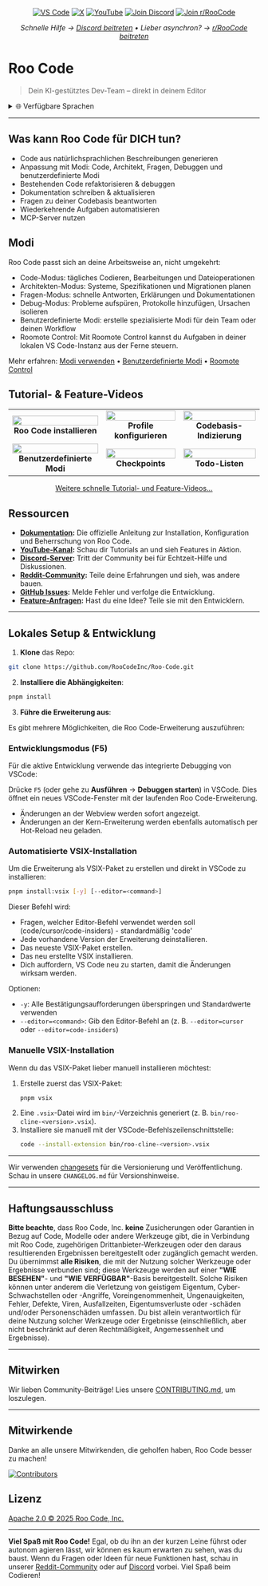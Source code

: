 <p align="center">
  <a href="https://marketplace.visualstudio.com/items?itemName=RooVeterinaryInc.roo-cline"><img src="https://img.shields.io/visual-studio-marketplace/v/RooVeterinaryInc.roo-cline.svg?label=VS%20Code&color=%23007ACC&style=flat&logo=visualstudiocode&logoColor=white" alt="VS Code"></a>
  <a href="https://x.com/roocode"><img src="https://img.shields.io/badge/roo_code-000000?style=flat&logo=x&logoColor=white" alt="X"></a>
  <a href="https://youtube.com/@roocodeyt?feature=shared"><img src="https://img.shields.io/badge/YouTube-FF0000?style=flat&logo=youtube&logoColor=white" alt="YouTube"></a>
  <a href="https://discord.gg/roocode"><img src="https://img.shields.io/badge/Join%20Discord-5865F2?style=flat&logo=discord&logoColor=white" alt="Join Discord"></a>
  <a href="https://www.reddit.com/r/RooCode/"><img src="https://img.shields.io/badge/Join%20r%2FRooCode-FF4500?style=flat&logo=reddit&logoColor=white" alt="Join r/RooCode"></a>
</p>
<p align="center">
  <em>Schnelle Hilfe → <a href="https://discord.gg/roocode">Discord beitreten</a> • Lieber asynchron? → <a href="https://www.reddit.com/r/RooCode/">r/RooCode beitreten</a></em>
</p>

# Roo Code

> Dein KI-gestütztes Dev-Team – direkt in deinem Editor

<details>
  <summary>🌐 Verfügbare Sprachen</summary>

- [English](../../README.md)
- [Català](../ca/README.md)
- [Deutsch](../de/README.md)
- [Español](../es/README.md)
- [Français](../fr/README.md)
- [हिंदी](../hi/README.md)
- [Bahasa Indonesia](../id/README.md)
- [Italiano](../it/README.md)
- [日本語](../ja/README.md)
- [한국어](../ko/README.md)
- [Nederlands](../nl/README.md)
- [Polski](../pl/README.md)
- [Português (BR)](../pt-BR/README.md)
- [Русский](../ru/README.md)
- [Türkçe](../tr/README.md)
- [Tiếng Việt](../vi/README.md)
- [简体中文](../zh-CN/README.md)
- [繁體中文](../zh-TW/README.md)
- ...
  </details>

---

## Was kann Roo Code für DICH tun?

- Code aus natürlichsprachlichen Beschreibungen generieren
- Anpassung mit Modi: Code, Architekt, Fragen, Debuggen und benutzerdefinierte Modi
- Bestehenden Code refaktorisieren & debuggen
- Dokumentation schreiben & aktualisieren
- Fragen zu deiner Codebasis beantworten
- Wiederkehrende Aufgaben automatisieren
- MCP-Server nutzen

## Modi

Roo Code passt sich an deine Arbeitsweise an, nicht umgekehrt:

- Code-Modus: tägliches Codieren, Bearbeitungen und Dateioperationen
- Architekten-Modus: Systeme, Spezifikationen und Migrationen planen
- Fragen-Modus: schnelle Antworten, Erklärungen und Dokumentationen
- Debug-Modus: Probleme aufspüren, Protokolle hinzufügen, Ursachen isolieren
- Benutzerdefinierte Modi: erstelle spezialisierte Modi für dein Team oder deinen Workflow
- Roomote Control: Mit Roomote Control kannst du Aufgaben in deiner lokalen VS Code-Instanz aus der Ferne steuern.

Mehr erfahren: [Modi verwenden](https://docs.roocode.com/basic-usage/using-modes) • [Benutzerdefinierte Modi](https://docs.roocode.com/advanced-usage/custom-modes) • [Roomote Control](https://docs.roocode.com/roo-code-cloud/roomote-control)

## Tutorial- & Feature-Videos

<div align="center">

|                                                                                                                                                                               |                                                                                                                                                                             |                                                                                                                                                                             |
| :---------------------------------------------------------------------------------------------------------------------------------------------------------------------------: | :-------------------------------------------------------------------------------------------------------------------------------------------------------------------------: | :-------------------------------------------------------------------------------------------------------------------------------------------------------------------------: |
|  <a href="https://www.youtube.com/watch?v=Mcq3r1EPZ-4"><img src="https://img.youtube.com/vi/Mcq3r1EPZ-4/maxresdefault.jpg" width="100%"></a><br><b>Roo Code installieren</b>  | <a href="https://www.youtube.com/watch?v=ZBML8h5cCgo"><img src="https://img.youtube.com/vi/ZBML8h5cCgo/maxresdefault.jpg" width="100%"></a><br><b>Profile konfigurieren</b> | <a href="https://www.youtube.com/watch?v=r1bpod1VWhg"><img src="https://img.youtube.com/vi/r1bpod1VWhg/maxresdefault.jpg" width="100%"></a><br><b>Codebasis-Indizierung</b> |
| <a href="https://www.youtube.com/watch?v=qgqceCuhlRA"><img src="https://img.youtube.com/vi/qgqceCuhlRA/maxresdefault.jpg" width="100%"></a><br><b>Benutzerdefinierte Modi</b> |      <a href="https://www.youtube.com/watch?v=Ho30nyY332E"><img src="https://img.youtube.com/vi/Ho30nyY332E/maxresdefault.jpg" width="100%"></a><br><b>Checkpoints</b>      |      <a href="https://www.youtube.com/watch?v=6h5vB9PpoPk"><img src="https://img.youtube.com/vi/6h5vB9PpoPk/maxresdefault.jpg" width="100%"></a><br><b>Todo-Listen</b>      |

</div>
<p align="center">
<a href="https://docs.roocode.com/tutorial-videos">Weitere schnelle Tutorial- und Feature-Videos...</a>
</p>

## Ressourcen

- **[Dokumentation](https://docs.roocode.com):** Die offizielle Anleitung zur Installation, Konfiguration und Beherrschung von Roo Code.
- **[YouTube-Kanal](https://youtube.com/@roocodeyt?feature=shared):** Schau dir Tutorials an und sieh Features in Aktion.
- **[Discord-Server](https://discord.gg/roocode):** Tritt der Community bei für Echtzeit-Hilfe und Diskussionen.
- **[Reddit-Community](https://www.reddit.com/r/RooCode):** Teile deine Erfahrungen und sieh, was andere bauen.
- **[GitHub Issues](https://github.com/RooCodeInc/Roo-Code/issues):** Melde Fehler und verfolge die Entwicklung.
- **[Feature-Anfragen](https://github.com/RooCodeInc/Roo-Code/discussions/categories/feature-requests?discussions_q=is%3Aopen+category%3A%22Feature+Requests%22+sort%3Atop):** Hast du eine Idee? Teile sie mit den Entwicklern.

---

## Lokales Setup & Entwicklung

1. **Klone** das Repo:

```sh
git clone https://github.com/RooCodeInc/Roo-Code.git
```

2. **Installiere die Abhängigkeiten**:

```sh
pnpm install
```

3. **Führe die Erweiterung aus**:

Es gibt mehrere Möglichkeiten, die Roo Code-Erweiterung auszuführen:

### Entwicklungsmodus (F5)

Für die aktive Entwicklung verwende das integrierte Debugging von VSCode:

Drücke `F5` (oder gehe zu **Ausführen** → **Debuggen starten**) in VSCode. Dies öffnet ein neues VSCode-Fenster mit der laufenden Roo Code-Erweiterung.

- Änderungen an der Webview werden sofort angezeigt.
- Änderungen an der Kern-Erweiterung werden ebenfalls automatisch per Hot-Reload neu geladen.

### Automatisierte VSIX-Installation

Um die Erweiterung als VSIX-Paket zu erstellen und direkt in VSCode zu installieren:

```sh
pnpm install:vsix [-y] [--editor=<command>]
```

Dieser Befehl wird:

- Fragen, welcher Editor-Befehl verwendet werden soll (code/cursor/code-insiders) - standardmäßig 'code'
- Jede vorhandene Version der Erweiterung deinstallieren.
- Das neueste VSIX-Paket erstellen.
- Das neu erstellte VSIX installieren.
- Dich auffordern, VS Code neu zu starten, damit die Änderungen wirksam werden.

Optionen:

- `-y`: Alle Bestätigungsaufforderungen überspringen und Standardwerte verwenden
- `--editor=<command>`: Gib den Editor-Befehl an (z. B. `--editor=cursor` oder `--editor=code-insiders`)

### Manuelle VSIX-Installation

Wenn du das VSIX-Paket lieber manuell installieren möchtest:

1.  Erstelle zuerst das VSIX-Paket:
    ```sh
    pnpm vsix
    ```
2.  Eine `.vsix`-Datei wird im `bin/`-Verzeichnis generiert (z. B. `bin/roo-cline-<version>.vsix`).
3.  Installiere sie manuell mit der VSCode-Befehlszeilenschnittstelle:
    ```sh
    code --install-extension bin/roo-cline-<version>.vsix
    ```

---

Wir verwenden [changesets](https://github.com/changesets/changesets) für die Versionierung und Veröffentlichung. Schau in unsere `CHANGELOG.md` für Versionshinweise.

---

## Haftungsausschluss

**Bitte beachte**, dass Roo Code, Inc. **keine** Zusicherungen oder Garantien in Bezug auf Code, Modelle oder andere Werkzeuge gibt, die in Verbindung mit Roo Code, zugehörigen Drittanbieter-Werkzeugen oder den daraus resultierenden Ergebnissen bereitgestellt oder zugänglich gemacht werden. Du übernimmst **alle Risiken**, die mit der Nutzung solcher Werkzeuge oder Ergebnisse verbunden sind; diese Werkzeuge werden auf einer **"WIE BESEHEN"**- und **"WIE VERFÜGBAR"**-Basis bereitgestellt. Solche Risiken können unter anderem die Verletzung von geistigem Eigentum, Cyber-Schwachstellen oder -Angriffe, Voreingenommenheit, Ungenauigkeiten, Fehler, Defekte, Viren, Ausfallzeiten, Eigentumsverluste oder -schäden und/oder Personenschäden umfassen. Du bist allein verantwortlich für deine Nutzung solcher Werkzeuge oder Ergebnisse (einschließlich, aber nicht beschränkt auf deren Rechtmäßigkeit, Angemessenheit und Ergebnisse).

---

## Mitwirken

Wir lieben Community-Beiträge! Lies unsere [CONTRIBUTING.md](CONTRIBUTING.md), um loszulegen.

---

## Mitwirkende

Danke an alle unsere Mitwirkenden, die geholfen haben, Roo Code besser zu machen!

<!-- START CONTRIBUTORS SECTION - AUTO-GENERATED, DO NOT EDIT MANUALLY -->

[![Contributors](https://contrib.rocks/image?repo=RooCodeInc/roo-code&max=120&columns=12&cacheBust=0000000000)](https://github.com/RooCodeInc/roo-code/graphs/contributors)

<!-- END CONTRIBUTORS SECTION -->

## Lizenz

[Apache 2.0 © 2025 Roo Code, Inc.](../../LICENSE)

---

**Viel Spaß mit Roo Code!** Egal, ob du ihn an der kurzen Leine führst oder autonom agieren lässt, wir können es kaum erwarten zu sehen, was du baust. Wenn du Fragen oder Ideen für neue Funktionen hast, schau in unserer [Reddit-Community](https://www.reddit.com/r/RooCode/) oder auf [Discord](https://discord.gg/roocode) vorbei. Viel Spaß beim Codieren!
